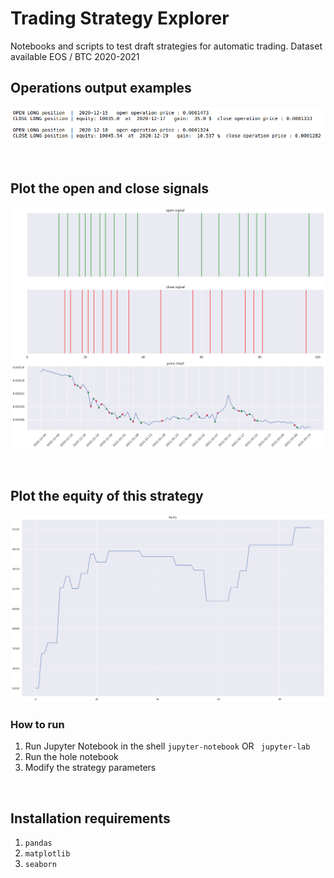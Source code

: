 # Trading Strategy Explorer

Notebooks and scripts to test draft strategies for automatic trading.
Dataset available EOS / BTC 2020-2021 

## Operations output examples

![Alt text](img/operations.png?raw=true)

<br>

## Plot the open and close signals

![Alt text](img/index.png?raw=true)

<br>

## Plot the equity of this strategy

![Alt text](img/index1.png?raw=true)


### How to run 
1) Run Jupyter Notebook in the shell
```jupyter-notebook```
OR 
``` jupyter-lab```
2) Run the hole notebook
3) Modify the strategy parameters 

<br>

## Installation requirements
1. `pandas`
1. `matplotlib`
1. `seaborn`
